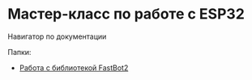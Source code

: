 # Мастер-класс по работе с ESP32

Навигатор по документации

Папки:
 + [Работа с библиотекой FastBot2](https://github.com/Nikolaevviktord/esp32-workshop/tree/master/FastBot-manual "FastBot2")
